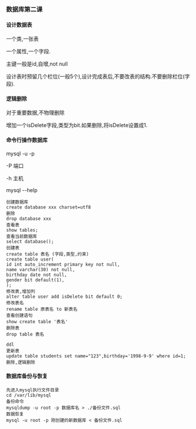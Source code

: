 ### 数据库第二课

#### 设计数据表

一个类,一张表

一个属性,一个字段.

主键一般是id,自增,not null

设计表时预留几个栏位(一般5个),设计完成表后,不要改表的结构.不要删除栏位(字段).

#### 逻辑删除

对于重要数据,不物理删除

增加一个isDelete字段,类型为bit.如果删除,将isDelete设置成1.

#### 命令行操作数据库

mysql -u -p

-P 端口

-h 主机

mysql --help

```
创建数据库
create database xxx charset=utf8
删除
drop database xxx
查看表
show tables;
查看当前数据库
select database();
创建表
create table 表名 (字段,类型,约束)
create table user(
id int auto_increment primary key not null,
name varchar(30) not null,
birthday date not null,
gender bit default(1),
);
修改表,增加列
alter table user add isDelete bit default 0;
修改表名
rename table 原表名 to 新表名 
查看创建语句
show create table '表名'
删除表
drop table 表名
```

```
ddl
更新表
update table students set name="123",birthday='1998-9-9' where id=1;
删除,逻辑删除
```



#### 数据库备份与恢复

```
先进入mysql执行文件目录
cd /var/lib/mysql
备份命令
mysqldump -u root -p 数据库名 > ./备份文件.sql
数据恢复
mysql -u root -p 刚创建的新数据库 < 备份文件.sql

```

